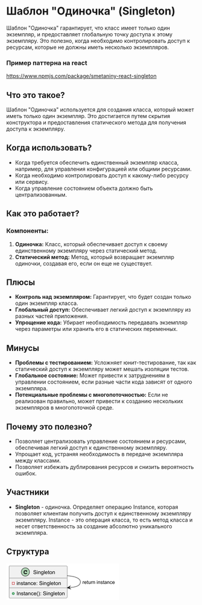 # Шаблон "Одиночка" (Singleton)

Шаблон "Одиночка" гарантирует, что класс имеет только один экземпляр, и предоставляет глобальную точку доступа к этому
экземпляру. Это полезно, когда необходимо контролировать доступ к ресурсам, которые не должны иметь несколько
экземпляров.

### Пример паттерна на react

https://www.npmjs.com/package/smetaniny-react-singleton

## Что это такое?

Шаблон "Одиночка" используется для создания класса, который может иметь только один экземпляр. Это достигается путем
скрытия конструктора и предоставления статического метода для получения доступа к экземпляру.

## Когда использовать?

- Когда требуется обеспечить единственный экземпляр класса, например, для управления конфигурацией или общими ресурсами.
- Когда необходимо контролировать доступ к какому-либо ресурсу или сервису.
- Когда управление состоянием объекта должно быть централизованным.

## Как это работает?

### Компоненты:

1. **Одиночка:** Класс, который обеспечивает доступ к своему единственному экземпляру через статический метод.
2. **Статический метод:** Метод, который возвращает экземпляр одиночки, создавая его, если он еще не существует.

## Плюсы

- **Контроль над экземпляром:** Гарантирует, что будет создан только один экземпляр класса.
- **Глобальный доступ:** Обеспечивает легкий доступ к экземпляру из разных частей приложения.
- **Упрощение кода:** Убирает необходимость передавать экземпляр через параметры или хранить его в статических
  переменных.

## Минусы

- **Проблемы с тестированием:** Усложняет юнит-тестирование, так как статический доступ к экземпляру может мешать
  изоляции тестов.
- **Глобальное состояние:** Может привести к затруднениям в управлении состоянием, если разные части кода зависят от
  одного экземпляра.
- **Потенциальные проблемы с многопоточностью:** Если не реализован правильно, может привести к созданию нескольких
  экземпляров в многопоточной среде.

## Почему это полезно?

- Позволяет централизовать управление состоянием и ресурсами, обеспечивая легкий доступ к единственному экземпляру.
- Упрощает код, устраняя необходимость в передаче экземпляра между классами.
- Позволяет избежать дублирования ресурсов и снизить вероятность ошибок.

## Участники

- **Singleton** - одиночка. Определяет операцию Instance, которая позволяет клиентам получить доступ к единственному
  экземпляру экземпляру. Instance - это операция класса, то есть метод класса и несет ответственность за создание
  абсолютно уникального экземпляра.

## Структура

![uml](uml.png)


